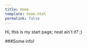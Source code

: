 ```yaml
---
title: Home
template: home.html
permalink: false
---
```

Hi, this is my start page; neat ain't it? ;)

###Some info!
